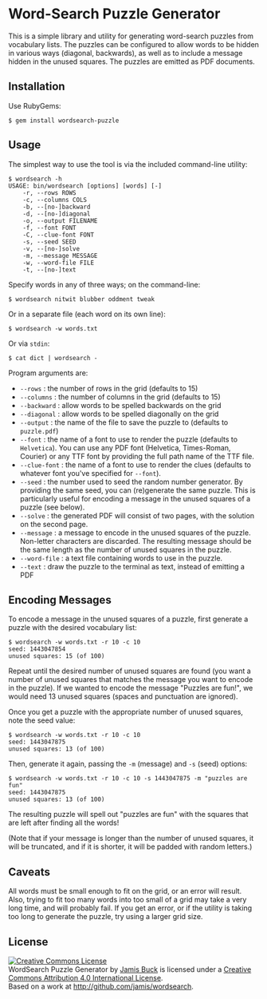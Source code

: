 # Word-Search Puzzle Generator

This is a simple library and utility for generating word-search puzzles
from vocabulary lists. The puzzles can be configured to allow words to
be hidden in various ways (diagonal, backwards), as well as to include a
message hidden in the unused squares. The puzzles are emitted as PDF
documents.

## Installation

Use RubyGems:

    $ gem install wordsearch-puzzle

## Usage

The simplest way to use the tool is via the included command-line utility:

    $ wordsearch -h
    USAGE: bin/wordsearch [options] [words] [-]
        -r, --rows ROWS
        -c, --columns COLS
        -b, --[no-]backward
        -d, --[no-]diagonal
        -o, --output FILENAME
        -f, --font FONT
        -C, --clue-font FONT
        -s, --seed SEED
        -v, --[no-]solve
        -m, --message MESSAGE
        -w, --word-file FILE
        -t, --[no-]text

Specify words in any of three ways; on the command-line:

    $ wordsearch nitwit blubber oddment tweak

Or in a separate file (each word on its own line):

    $ wordsearch -w words.txt

Or via `stdin`:

    $ cat dict | wordsearch -

Program arguments are:

* `--rows` : the number of rows in the grid (defaults to 15)
* `--columns` : the number of columns in the grid (defaults to 15)
* `--backward` : allow words to be spelled backwards on the grid
* `--diagonal` : allow words to be spelled diagonally on the grid
* `--output` : the name of the file to save the puzzle to (defaults to `puzzle.pdf`)
* `--font` : the name of a font to use to render the puzzle (defaults to `Helvetica`).
  You can use any PDF font (Helvetica, Times-Roman, Courier) or any TTF font
  by providing the full path name of the TTF file.
* `--clue-font` : the name of a font to use to render the clues (defaults
  to whatever font you've specified for `--font`).
* `--seed` : the number used to seed the random number generator. By providing
  the same seed, you can (re)generate the same puzzle. This is particularly
  useful for encoding a message in the unused squares of a puzzle (see below).
* `--solve` : the generated PDF will consist of two pages, with the solution
  on the second page.
* `--message` : a message to encode in the unused squares of the puzzle. Non-letter
  characters are discarded. The resulting message should be the same length
  as the number of unused squares in the puzzle.
* `--word-file` : a text file containing words to use in the puzzle.
* `--text` : draw the puzzle to the terminal as text, instead of emitting a PDF

## Encoding Messages

To encode a message in the unused squares of a puzzle, first generate a
puzzle with the desired vocabulary list:

    $ wordsearch -w words.txt -r 10 -c 10
    seed: 1443047854
    unused squares: 15 (of 100)

Repeat until the desired number of unused squares are found (you want
a number of unused squares that matches the message you want to encode
in the puzzle). If we wanted to encode the message "Puzzles are fun!",
we would need 13 unused squares (spaces and punctuation are ignored).

Once you get a puzzle with the appropriate number of unused squares,
note the seed value:

    $ wordsearch -w words.txt -r 10 -c 10
    seed: 1443047875
    unused squares: 13 (of 100)

Then, generate it again, passing the `-m` (message) and `-s` (seed)
options:

    $ wordsearch -w words.txt -r 10 -c 10 -s 1443047875 -m "puzzles are fun"
    seed: 1443047875
    unused squares: 13 (of 100)

The resulting puzzle will spell out "puzzles are fun" with the squares
that are left after finding all the words!

(Note that if your message is longer than the number of unused squares,
it will be truncated, and if it is shorter, it will be padded with
random letters.)

## Caveats

All words must be small enough to fit on the grid, or an error will result.
Also, trying to fit too many words into too small of a grid may take a very
long time, and will probably fail. If you get an error, or if the utility
is taking too long to generate the puzzle, try using a larger grid size.

## License

<a rel="license" href="http://creativecommons.org/licenses/by/4.0/"><img alt="Creative Commons License" style="border-width:0" src="https://i.creativecommons.org/l/by/4.0/88x31.png" /></a>
<br />
<span xmlns:dct="http://purl.org/dc/terms/" property="dct:title">WordSearch Puzzle Generator</span> by <a xmlns:cc="http://creativecommons.org/ns#" href="http://weblog.jamisbuck.org" property="cc:attributionName" rel="cc:attributionURL">Jamis Buck</a> is licensed under a <a rel="license" href="http://creativecommons.org/licenses/by/4.0/">Creative Commons Attribution 4.0 International License</a>.<br />Based on a work at <a xmlns:dct="http://purl.org/dc/terms/" href="http://github.com/jamis/wordsearch" rel="dct:source">http://github.com/jamis/wordsearch</a>.
